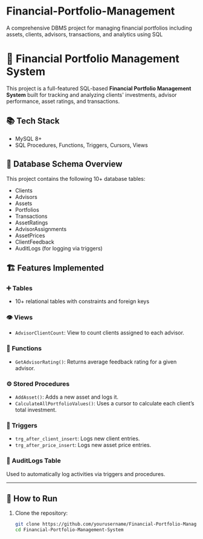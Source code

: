 # Financial-Portfolio-Management
A comprehensive DBMS project for managing financial portfolios including assets, clients, advisors, transactions, and analytics using SQL
# 💼 Financial Portfolio Management System

This project is a full-featured SQL-based **Financial Portfolio Management System** built for tracking and analyzing clients' investments, advisor performance, asset ratings, and transactions.

## 📚 Tech Stack
- MySQL 8+
- SQL Procedures, Functions, Triggers, Cursors, Views

## 📂 Database Schema Overview
This project contains the following 10+ database tables:

- Clients
- Advisors
- Assets
- Portfolios
- Transactions
- AssetRatings
- AdvisorAssignments
- AssetPrices
- ClientFeedback
- AuditLogs (for logging via triggers)

## 🏗️ Features Implemented

### ➕ Tables
- 10+ relational tables with constraints and foreign keys

### 👁️ Views
- `AdvisorClientCount`: View to count clients assigned to each advisor.

### 🧮 Functions
- `GetAdvisorRating()`: Returns average feedback rating for a given advisor.

### ⚙️ Stored Procedures
- `AddAsset()`: Adds a new asset and logs it.
- `CalculateAllPortfolioValues()`: Uses a cursor to calculate each client’s total investment.

### 🔔 Triggers
- `trg_after_client_insert`: Logs new client entries.
- `trg_after_price_insert`: Logs new asset price entries.

### 📝 AuditLogs Table
Used to automatically log activities via triggers and procedures.

---

## 🔁 How to Run

1. Clone the repository:
   ```bash
   git clone https://github.com/yourusername/Financial-Portfolio-Management-System.git
   cd Financial-Portfolio-Management-System
